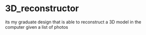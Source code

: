# 3D_reconstructor
its my graduate design that is able to reconstruct a 3D model in the computer given a list of photos
